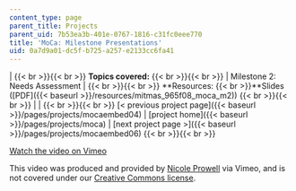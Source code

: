 ```yaml
---
content_type: page
parent_title: Projects
parent_uid: 7b53ea3b-401e-0767-1816-c31fc0eee770
title: 'MoCa: Milestone Presentations'
uid: 0a7d9a01-dc5f-b725-a257-e2133cc6fa41
---
```


|  {{< br >}}{{< br >}} **Topics covered:** {{< br >}}{{< br >}}  | Milestone 2: Needs Assessment |  {{< br >}}{{< br >}} **Resources:  {{< br >}}**Slides ([PDF]({{< baseurl >}}/resources/mitmas_965f08_moca_m2)) {{< br >}}{{< br >}}  |
|  {{< br >}}{{< br >}} [< previous project page]({{< baseurl >}}/pages/projects/mocaembed04) &#124; [project home]({{< baseurl >}}/pages/projects/moca) &#124; [next project page >]({{< baseurl >}}/pages/projects/mocaembed06) {{< br >}}{{< br >}}  

[Watch the video on Vimeo](http://vimeo.com/moogaloop.swf?clip_id=2069604&server=vimeo.com&show_title=0&show_byline=0&show_portrait=0&color=&fullscreen=0&group_id=)

This video was produced and provided by [Nicole Prowell](http://vimeo.com/user658548) via Vimeo, and is not covered under our [Creative Commons license](/terms/#cc).